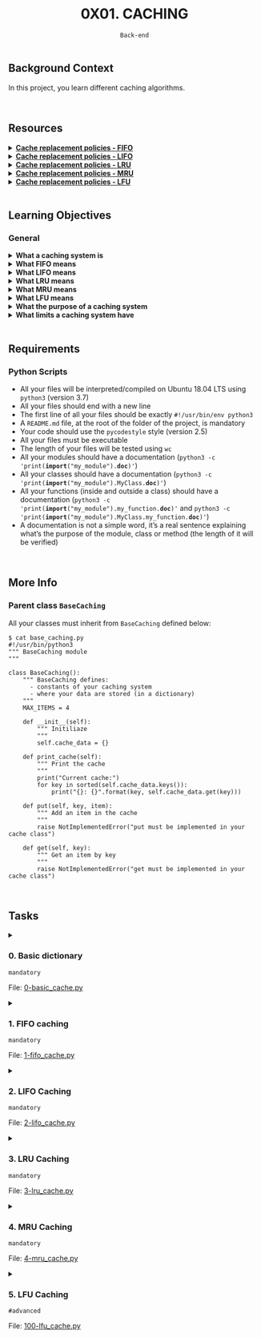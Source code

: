 <h1 align="center"><b>0X01. CACHING</b></h1>
<div align="center"><code>Back-end</code></div>

<!-- <br>
<hr>
<h3><a href=>Notes</a></h3>
<hr> -->


<!--==================================================-->
<br>

## Background Context
In this project, you learn different caching algorithms. 


<!--==================================================-->
<br>

## Resources
<details>
<summary><b><a href="https://en.wikipedia.org/wiki/Cache_replacement_policies#First_In_First_Out_%28FIFO%29">Cache replacement policies - FIFO</a></b></summary><br>


<br><p align="center">※※※※※※※※※※※※</p><br>
</details>


<details>
<summary><b><a href="https://en.wikipedia.org/wiki/Cache_replacement_policies#Last_In_First_Out_%28LIFO%29">Cache replacement policies - LIFO</a></b></summary><br>


<br><p align="center">※※※※※※※※※※※※</p><br>
</details>


<details>
<summary><b><a href="https://en.wikipedia.org/wiki/Cache_replacement_policies#Least_Recently_Used_%28LRU%29">Cache replacement policies - LRU</a></b></summary><br>


<br><p align="center">※※※※※※※※※※※※</p><br>
</details>


<details>
<summary><b><a href="https://en.wikipedia.org/wiki/Cache_replacement_policies#Most_Recently_Used_%28MRU%29Q">Cache replacement policies - MRU</a></b></summary><br>


<br><p align="center">※※※※※※※※※※※※</p><br>
</details>


<details>
<summary><b><a href="en.wikipedia.org/wiki/Cache_replacement_policies#Least-Frequently_Used_%28LFU%29">Cache replacement policies - LFU</a></b></summary><br>


<br><p align="center">※※※※※※※※※※※※</p><br>
</details>



<!--==================================================-->
<br>

## Learning Objectives
<h3>General</h3>

<details>
<summary><b><a href=" "> </a>What a caching system is</b></summary><br>


<br><p align="center">※※※※※※※※※※※※</p><br>
</details>


<details>
<summary><b><a href=" "> </a>What FIFO means </b></summary><br>


<br><p align="center">※※※※※※※※※※※※</p><br>
</details>


<details>
<summary><b><a href=" "> </a>What LIFO means</b></summary><br>


<br><p align="center">※※※※※※※※※※※※</p><br>
</details>


<details>
<summary><b><a href=" "> </a>What LRU means</b></summary><br>


<br><p align="center">※※※※※※※※※※※※</p><br>
</details>


<details>
<summary><b><a href=" "> </a>What MRU means</b></summary><br>


<br><p align="center">※※※※※※※※※※※※</p><br>
</details>


<details>
<summary><b><a href=" "> </a>What LFU means</b></summary><br>


<br><p align="center">※※※※※※※※※※※※</p><br>
</details>


<details>
<summary><b><a href=" "> </a>What the purpose of a caching system</b></summary><br>


<br><p align="center">※※※※※※※※※※※※</p><br>
</details>


<details>
<summary><b><a href=" "> </a>What limits a caching system have</b></summary><br>


<br><p align="center">※※※※※※※※※※※※</p><br>
</details>



<!--==================================================-->
<br>

## Requirements
<h3>Python Scripts</h3>

- All your files will be interpreted/compiled on Ubuntu 18.04 LTS using <code>python3</code> (version 3.7)
- All your files should end with a new line
- The first line of all your files should be exactly <code>#!/usr/bin/env python3</code>
- A <code>README.md</code> file, at the root of the folder of the project, is mandatory
- Your code should use the <code>pycodestyle</code> style (version 2.5)
- All your files must be executable
- The length of your files will be tested using <code>wc</code>
- All your modules should have a documentation (<code>python3 -c 'print(__import__("my_module").__doc__)'</code>)
- All your classes should have a documentation (<code>python3 -c 'print(__import__("my_module").MyClass.__doc__)'</code>)
- All your functions (inside and outside a class) should have a documentation (<code>python3 -c 'print(__import__("my_module").my_function.__doc__)'</code> and <code>python3 -c 'print(__import__("my_module").MyClass.my_function.__doc__)'</code>)
- A documentation is not a simple word, it’s a real sentence explaining what’s the purpose of the module, class or method (the length of it will be verified)

<!--==================================================-->
<br>

## More Info
<h3>Parent class <code>BaseCaching</code></h3>

All your classes must inherit from <code>BaseCaching</code> defined below:

<pre><code>$ cat base_caching.py
#!/usr/bin/python3
""" BaseCaching module
"""

class BaseCaching():
    """ BaseCaching defines:
      - constants of your caching system
      - where your data are stored (in a dictionary)
    """
    MAX_ITEMS = 4

    def __init__(self):
        """ Initiliaze
        """
        self.cache_data = {}

    def print_cache(self):
        """ Print the cache
        """
        print("Current cache:")
        for key in sorted(self.cache_data.keys()):
            print("{}: {}".format(key, self.cache_data.get(key)))

    def put(self, key, item):
        """ Add an item in the cache
        """
        raise NotImplementedError("put must be implemented in your cache class")

    def get(self, key):
        """ Get an item by key
        """
        raise NotImplementedError("get must be implemented in your cache class")
</code></pre>


<!--==================================================-->
<br>

## Tasks
<details>
<summary>

### 0. Basic dictionary
`mandatory`

File: [0-basic_cache.py]()
</summary>

<p>Create a class <code>BasicCache</code> that inherits from <code>BaseCaching</code> and is a caching system:</p>

<ul>
<li>You must use <code>self.cache_data</code> - dictionary from the parent class <code>BaseCaching</code></li>
<li>This caching system doesn’t have limit</li>
<li><code>def put(self, key, item):</code>
<ul>
<li>Must assign to the dictionary <code>self.cache_data</code> the <code>item</code> value for the key <code>key</code>.</li>
<li>If <code>key</code> or <code>item</code> is <code>None</code>, this method should not do anything.</li>
</ul></li>
<li><code>def get(self, key):</code>
<ul>
<li>Must return the value in <code>self.cache_data</code> linked to <code>key</code>.</li>
<li>If <code>key</code> is <code>None</code> or if the <code>key</code> doesn’t exist in <code>self.cache_data</code>, return <code>None</code>.</li>
</ul></li>
</ul>

<pre><code>guillaume@ubuntu:~/0x01$ cat 0-main.py
#!/usr/bin/python3
""" 0-main """
BasicCache = __import__('0-basic_cache').BasicCache

my_cache = BasicCache()
my_cache.print_cache()
my_cache.put("A", "Hello")
my_cache.put("B", "World")
my_cache.put("C", "Holberton")
my_cache.print_cache()
print(my_cache.get("A"))
print(my_cache.get("B"))
print(my_cache.get("C"))
print(my_cache.get("D"))
my_cache.print_cache()
my_cache.put("D", "School")
my_cache.put("E", "Battery")
my_cache.put("A", "Street")
my_cache.print_cache()
print(my_cache.get("A"))

guillaume@ubuntu:~/0x01$ ./0-main.py
Current cache:
Current cache:
A: Hello
B: World
C: Holberton
Hello
World
Holberton
None
Current cache:
A: Hello
B: World
C: Holberton
Current cache:
A: Street
B: World
C: Holberton
D: School
E: Battery
Street
guillaume@ubuntu:~/0x01$ 
</code></pre>


</details>

<details>
<summary>

### 1. FIFO caching
`mandatory`

File: [1-fifo_cache.py]()
</summary>

<p>Create a class <code>FIFOCache</code> that inherits from <code>BaseCaching</code> and is a caching system:</p>

<ul>
<li>You must use <code>self.cache_data</code> - dictionary from the parent class <code>BaseCaching</code></li>
<li>You can overload <code>def __init__(self):</code> but don’t forget to call the parent init: <code>super().__init__()</code></li>
<li><code>def put(self, key, item):</code>
<ul>
<li>Must assign to the dictionary <code>self.cache_data</code> the <code>item</code> value for the key <code>key</code>.</li>
<li>If <code>key</code> or <code>item</code> is <code>None</code>, this method should not do anything.</li>
<li>If the number of items in <code>self.cache_data</code> is higher that <code>BaseCaching.MAX_ITEMS</code>:

<ul>
<li>you must discard the first item put in cache (FIFO algorithm)</li>
<li>you must print <code>DISCARD:</code> with the <code>key</code> discarded and following by a new line </li>
</ul></li>
</ul></li>
<li><code>def get(self, key):</code>
<ul>
<li>Must return the value in <code>self.cache_data</code> linked to <code>key</code>.</li>
<li>If <code>key</code> is <code>None</code> or if the <code>key</code> doesn’t exist in <code>self.cache_data</code>, return <code>None</code>.</li>
</ul></li>
</ul>

<pre><code>guillaume@ubuntu:~/0x01$ cat 1-main.py
#!/usr/bin/python3
""" 1-main """
FIFOCache = __import__('1-fifo_cache').FIFOCache

my_cache = FIFOCache()
my_cache.put("A", "Hello")
my_cache.put("B", "World")
my_cache.put("C", "Holberton")
my_cache.put("D", "School")
my_cache.print_cache()
my_cache.put("E", "Battery")
my_cache.print_cache()
my_cache.put("C", "Street")
my_cache.print_cache()
my_cache.put("F", "Mission")
my_cache.print_cache()

guillaume@ubuntu:~/0x01$ ./1-main.py
Current cache:
A: Hello
B: World
C: Holberton
D: School
DISCARD: A
Current cache:
B: World
C: Holberton
D: School
E: Battery
Current cache:
B: World
C: Street
D: School
E: Battery
DISCARD: B
Current cache:
C: Street
D: School
E: Battery
F: Mission
guillaume@ubuntu:~/0x01$ 
</code></pre>


</details>

<details>
<summary>

### 2. LIFO Caching
`mandatory`

File: [2-lifo_cache.py]()
</summary>

<p>Create a class <code>LIFOCache</code> that inherits from <code>BaseCaching</code> and is a caching system:</p>

<ul>
<li>You must use <code>self.cache_data</code> - dictionary from the parent class <code>BaseCaching</code></li>
<li>You can overload <code>def __init__(self):</code> but don’t forget to call the parent init: <code>super().__init__()</code></li>
<li><code>def put(self, key, item):</code>
<ul>
<li>Must assign to the dictionary <code>self.cache_data</code> the <code>item</code> value for the key <code>key</code>.</li>
<li>If <code>key</code> or <code>item</code> is <code>None</code>, this method should not do anything.</li>
<li>If the number of items in <code>self.cache_data</code> is higher that <code>BaseCaching.MAX_ITEMS</code>:

<ul>
<li>you must discard the last item put in cache (LIFO algorithm)</li>
<li>you must print <code>DISCARD:</code> with the <code>key</code> discarded and following by a new line </li>
</ul></li>
</ul></li>
<li><code>def get(self, key):</code>
<ul>
<li>Must return the value in <code>self.cache_data</code> linked to <code>key</code>.</li>
<li>If <code>key</code> is <code>None</code> or if the <code>key</code> doesn’t exist in <code>self.cache_data</code>, return <code>None</code>.</li>
</ul></li>
</ul>

<pre><code>guillaume@ubuntu:~/0x01$ cat 2-main.py
#!/usr/bin/python3
""" 2-main """
LIFOCache = __import__('2-lifo_cache').LIFOCache

my_cache = LIFOCache()
my_cache.put("A", "Hello")
my_cache.put("B", "World")
my_cache.put("C", "Holberton")
my_cache.put("D", "School")
my_cache.print_cache()
my_cache.put("E", "Battery")
my_cache.print_cache()
my_cache.put("C", "Street")
my_cache.print_cache()
my_cache.put("F", "Mission")
my_cache.print_cache()
my_cache.put("G", "San Francisco")
my_cache.print_cache()

guillaume@ubuntu:~/0x01$ ./2-main.py
Current cache:
A: Hello
B: World
C: Holberton
D: School
DISCARD: D
Current cache:
A: Hello
B: World
C: Holberton
E: Battery
Current cache:
A: Hello
B: World
C: Street
E: Battery
DISCARD: C
Current cache:
A: Hello
B: World
E: Battery
F: Mission
DISCARD: F
Current cache:
A: Hello
B: World
E: Battery
G: San Francisco
guillaume@ubuntu:~/0x01$ 
</code></pre>


</details>

<details>
<summary>

### 3. LRU Caching
`mandatory`

File: [3-lru_cache.py]()
</summary>

<p>Create a class <code>LRUCache</code> that inherits from <code>BaseCaching</code> and is a caching system:</p>

<ul>
<li>You must use <code>self.cache_data</code> - dictionary from the parent class <code>BaseCaching</code></li>
<li>You can overload <code>def __init__(self):</code> but don’t forget to call the parent init: <code>super().__init__()</code></li>
<li><code>def put(self, key, item):</code>
<ul>
<li>Must assign to the dictionary <code>self.cache_data</code> the <code>item</code> value for the key <code>key</code>.</li>
<li>If <code>key</code> or <code>item</code> is <code>None</code>, this method should not do anything.</li>
<li>If the number of items in <code>self.cache_data</code> is higher that <code>BaseCaching.MAX_ITEMS</code>:

<ul>
<li>you must discard the least recently used item (LRU algorithm)</li>
<li>you must print <code>DISCARD:</code> with the <code>key</code> discarded and following by a new line </li>
</ul></li>
</ul></li>
<li><code>def get(self, key):</code>
<ul>
<li>Must return the value in <code>self.cache_data</code> linked to <code>key</code>.</li>
<li>If <code>key</code> is <code>None</code> or if the <code>key</code> doesn’t exist in <code>self.cache_data</code>, return <code>None</code>.</li>
</ul></li>
</ul>

<pre><code>guillaume@ubuntu:~/0x01$ cat 3-main.py
#!/usr/bin/python3
""" 3-main """
LRUCache = __import__('3-lru_cache').LRUCache

my_cache = LRUCache()
my_cache.put("A", "Hello")
my_cache.put("B", "World")
my_cache.put("C", "Holberton")
my_cache.put("D", "School")
my_cache.print_cache()
print(my_cache.get("B"))
my_cache.put("E", "Battery")
my_cache.print_cache()
my_cache.put("C", "Street")
my_cache.print_cache()
print(my_cache.get("A"))
print(my_cache.get("B"))
print(my_cache.get("C"))
my_cache.put("F", "Mission")
my_cache.print_cache()
my_cache.put("G", "San Francisco")
my_cache.print_cache()
my_cache.put("H", "H")
my_cache.print_cache()
my_cache.put("I", "I")
my_cache.print_cache()
my_cache.put("J", "J")
my_cache.print_cache()
my_cache.put("K", "K")
my_cache.print_cache()

guillaume@ubuntu:~/0x01$ ./3-main.py
Current cache:
A: Hello
B: World
C: Holberton
D: School
World
DISCARD: A
Current cache:
B: World
C: Holberton
D: School
E: Battery
Current cache:
B: World
C: Street
D: School
E: Battery
None
World
Street
DISCARD: D
Current cache:
B: World
C: Street
E: Battery
F: Mission
DISCARD: E
Current cache:
B: World
C: Street
F: Mission
G: San Francisco
DISCARD: B
Current cache:
C: Street
F: Mission
G: San Francisco
H: H
DISCARD: C
Current cache:
F: Mission
G: San Francisco
H: H
I: I
DISCARD: F
Current cache:
G: San Francisco
H: H
I: I
J: J
DISCARD: G
Current cache:
H: H
I: I
J: J
K: K
guillaume@ubuntu:~/0x01$ 
</code></pre>


</details>

<details>
<summary>

### 4. MRU Caching
`mandatory`

File: [4-mru_cache.py]()
</summary>

<p>Create a class <code>MRUCache</code> that inherits from <code>BaseCaching</code> and is a caching system:</p>

<ul>
<li>You must use <code>self.cache_data</code> - dictionary from the parent class <code>BaseCaching</code></li>
<li>You can overload <code>def __init__(self):</code> but don’t forget to call the parent init: <code>super().__init__()</code></li>
<li><code>def put(self, key, item):</code>
<ul>
<li>Must assign to the dictionary <code>self.cache_data</code> the <code>item</code> value for the key <code>key</code>.</li>
<li>If <code>key</code> or <code>item</code> is <code>None</code>, this method should not do anything.</li>
<li>If the number of items in <code>self.cache_data</code> is higher that <code>BaseCaching.MAX_ITEMS</code>:

<ul>
<li>you must discard the most recently used item (MRU algorithm)</li>
<li>you must print <code>DISCARD:</code> with the <code>key</code> discarded and following by a new line </li>
</ul></li>
</ul></li>
<li><code>def get(self, key):</code>
<ul>
<li>Must return the value in <code>self.cache_data</code> linked to <code>key</code>.</li>
<li>If <code>key</code> is <code>None</code> or if the <code>key</code> doesn’t exist in <code>self.cache_data</code>, return <code>None</code>.</li>
</ul></li>
</ul>

<pre><code>guillaume@ubuntu:~/0x01$ cat 4-main.py
#!/usr/bin/python3
""" 4-main """
MRUCache = __import__('4-mru_cache').MRUCache

my_cache = MRUCache()
my_cache.put("A", "Hello")
my_cache.put("B", "World")
my_cache.put("C", "Holberton")
my_cache.put("D", "School")
my_cache.print_cache()
print(my_cache.get("B"))
my_cache.put("E", "Battery")
my_cache.print_cache()
my_cache.put("C", "Street")
my_cache.print_cache()
print(my_cache.get("A"))
print(my_cache.get("B"))
print(my_cache.get("C"))
my_cache.put("F", "Mission")
my_cache.print_cache()
my_cache.put("G", "San Francisco")
my_cache.print_cache()
my_cache.put("H", "H")
my_cache.print_cache()
my_cache.put("I", "I")
my_cache.print_cache()
my_cache.put("J", "J")
my_cache.print_cache()
my_cache.put("K", "K")
my_cache.print_cache()

guillaume@ubuntu:~/0x01$ ./4-main.py
Current cache:
A: Hello
B: World
C: Holberton
D: School
World
DISCARD: B
Current cache:
A: Hello
C: Holberton
D: School
E: Battery
Current cache:
A: Hello
C: Street
D: School
E: Battery
Hello
None
Street
DISCARD: C
Current cache:
A: Hello
D: School
E: Battery
F: Mission
DISCARD: F
Current cache:
A: Hello
D: School
E: Battery
G: San Francisco
DISCARD: G
Current cache:
A: Hello
D: School
E: Battery
H: H
DISCARD: H
Current cache:
A: Hello
D: School
E: Battery
I: I
DISCARD: I
Current cache:
A: Hello
D: School
E: Battery
J: J
DISCARD: J
Current cache:
A: Hello
D: School
E: Battery
K: K
guillaume@ubuntu:~/0x01$ 
</code></pre>


</details>

<details>
<summary>

### 5. LFU Caching
`#advanced`

File: [100-lfu_cache.py]()
</summary>

Create a class `LFUCache` that inherits from `BaseCaching` and is a caching system:

- You must use `self.cache_data` - dictionary from the parent class `BaseCaching`
- You can overload `def __init__(self):` but don’t forget to call the parent init: super().__init__()
- def put(self, key, item):
    - Must assign to the dictionary self.cache_data the item value for the key key.
    - If key or item is None, this method should not do anything.
    - If the number of items in self.cache_data is higher that BaseCaching.MAX_ITEMS:
        - you must discard the least frequency used item (LFU algorithm)
        - if you find more than 1 item to discard, you must use the LRU algorithm to discard only the least recently used
        - you must print DISCARD: with the key discarded and following by a new line
- def get(self, key):
    - Must return the value in self.cache_data linked to key.
    - If key is None or if the key doesn’t exist in self.cache_data, return None.

```
guillaume@ubuntu:~/0x01$ cat 100-main.py
#!/usr/bin/python3
""" 100-main """
LFUCache = __import__('100-lfu_cache').LFUCache

my_cache = LFUCache()
my_cache.put("A", "Hello")
my_cache.put("B", "World")
my_cache.put("C", "Holberton")
my_cache.put("D", "School")
my_cache.print_cache()
print(my_cache.get("B"))
my_cache.put("E", "Battery")
my_cache.print_cache()
my_cache.put("C", "Street")
my_cache.print_cache()
print(my_cache.get("A"))
print(my_cache.get("B"))
print(my_cache.get("C"))
my_cache.put("F", "Mission")
my_cache.print_cache()
my_cache.put("G", "San Francisco")
my_cache.print_cache()
my_cache.put("H", "H")
my_cache.print_cache()
my_cache.put("I", "I")
my_cache.print_cache()
print(my_cache.get("I"))
print(my_cache.get("H"))
print(my_cache.get("I"))
print(my_cache.get("H"))
print(my_cache.get("I"))
print(my_cache.get("H"))
my_cache.put("J", "J")
my_cache.print_cache()
my_cache.put("K", "K")
my_cache.print_cache()
my_cache.put("L", "L")
my_cache.print_cache()
my_cache.put("M", "M")
my_cache.print_cache()

guillaume@ubuntu:~/0x01$ ./100-main.py
Current cache:
A: Hello
B: World
C: Holberton
D: School
World
DISCARD: A
Current cache:
B: World
C: Holberton
D: School
E: Battery
Current cache:
B: World
C: Street
D: School
E: Battery
None
World
Street
DISCARD: D
Current cache:
B: World
C: Street
E: Battery
F: Mission
DISCARD: E
Current cache:
B: World
C: Street
F: Mission
G: San Francisco
DISCARD: F
Current cache:
B: World
C: Street
G: San Francisco
H: H
DISCARD: G
Current cache:
B: World
C: Street
H: H
I: I
I
H
I
H
I
H
DISCARD: B
Current cache:
C: Street
H: H
I: I
J: J
DISCARD: J
Current cache:
C: Street
H: H
I: I
K: K
DISCARD: K
Current cache:
C: Street
H: H
I: I
L: L
DISCARD: L
Current cache:
C: Street
H: H
I: I
M: M
guillaume@ubuntu:~/0x01$ 

</details>
